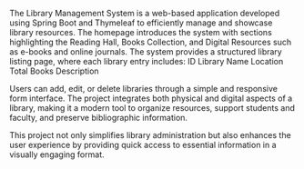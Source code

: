 The Library Management System is a web-based application developed using Spring Boot and Thymeleaf to efficiently manage and showcase library resources. The homepage introduces the system with sections highlighting the Reading Hall, Books Collection, and Digital Resources such as e-books and online journals.
The system provides a structured library listing page, where each library entry includes:
ID
Library Name
Location
Total Books
Description

Users can add, edit, or delete libraries through a simple and responsive form interface. The project integrates both physical and digital aspects of a library, making it a modern tool to organize resources, support students and faculty, and preserve bibliographic information.

This project not only simplifies library administration but also enhances the user experience by providing quick access to essential information in a visually engaging format.
